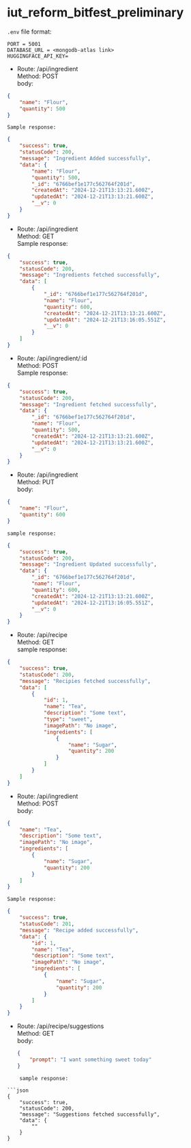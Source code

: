 # iut_reform_bitfest_preliminary

`.env` file format:

```
PORT = 5001
DATABASE_URL = <mongodb-atlas link>
HUGGINGFACE_API_KEY=
```

-   Route: /api/ingredient \
    Method: POST\
    body:

```json
{
    "name": "Flour",
    "quantity": 500
}
```

    Sample response:

```json
{
    "success": true,
    "statusCode": 200,
    "message": "Ingredient Added successfully",
    "data": {
        "name": "Flour",
        "quantity": 500,
        "_id": "6766bef1e177c562764f201d",
        "createdAt": "2024-12-21T13:13:21.600Z",
        "updatedAt": "2024-12-21T13:13:21.600Z",
        "__v": 0
    }
}
```

-   Route: /api/ingredient \
    Method: GET\
    Sample response:

```json
{
    "success": true,
    "statusCode": 200,
    "message": "Ingredients fetched successfully",
    "data": [
        {
            "_id": "6766bef1e177c562764f201d",
            "name": "Flour",
            "quantity": 600,
            "createdAt": "2024-12-21T13:13:21.600Z",
            "updatedAt": "2024-12-21T13:16:05.551Z",
            "__v": 0
        }
    ]
}
```

-   Route: /api/ingredient/:id \
    Method: POST\
    Sample response:

```json
{
    "success": true,
    "statusCode": 200,
    "message": "Ingredient fetched successfully",
    "data": {
        "_id": "6766bef1e177c562764f201d",
        "name": "Flour",
        "quantity": 500,
        "createdAt": "2024-12-21T13:13:21.600Z",
        "updatedAt": "2024-12-21T13:13:21.600Z",
        "__v": 0
    }
}
```

-   Route: /api/ingredient \
    Method: PUT\
    body:

```json
{
    "name": "Flour",
    "quantity": 600
}
```

    sample response:

```json
{
    "success": true,
    "statusCode": 200,
    "message": "Ingredient Updated successfully",
    "data": {
        "_id": "6766bef1e177c562764f201d",
        "name": "Flour",
        "quantity": 600,
        "createdAt": "2024-12-21T13:13:21.600Z",
        "updatedAt": "2024-12-21T13:16:05.551Z",
        "__v": 0
    }
}
```

-   Route: /api/recipe \
    Method: GET\
    sample response:

```json
{
    "success": true,
    "statusCode": 200,
    "message": "Recipies fetched successfully",
    "data": [
        {
            "id": 1,
            "name": "Tea",
            "description": "Some text",
            "type": "sweet",
            "imagePath": "No image",
            "ingredients": [
                {
                    "name": "Sugar",
                    "quantity": 200
                }
            ]
        }
    ]
}
```

-   Route: /api/ingredient \
    Method: POST\
    body:

```json
{
    "name": "Tea",
    "description": "Some text",
    "imagePath": "No image",
    "ingredients": [
        {
            "name": "Sugar",
            "quantity": 200
        }
    ]
}
```

    Sample response:

```json
{
    "success": true,
    "statusCode": 201,
    "message": "Recipe added successfully",
    "data": {
        "id": 1,
        "name": "Tea",
        "description": "Some text",
        "imagePath": "No image",
        "ingredients": [
            {
                "name": "Sugar",
                "quantity": 200
            }
        ]
    }
}
```

-   Route: /api/recipe/suggestions \
     Method: GET\
     body:
    ```json
    {
        "prompt": "I want something sweet today"
    }
    ```

````
    sample response:

```json
{
    "success": true,
    "statusCode": 200,
    "message": "Suggestions fetched successfully",
    "data": {
        ""
    }
}
````
